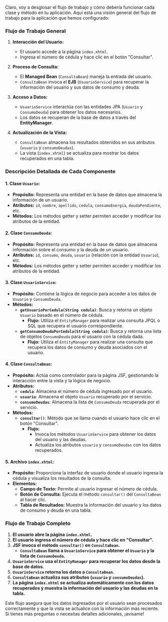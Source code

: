 Claro, voy a desglosar el flujo de trabajo y cómo debería funcionar cada clase y método en tu aplicación. Aquí está una visión general del flujo de trabajo para la aplicación que hemos configurado:

### **Flujo de Trabajo General**

1. **Interacción del Usuario:**
   - El usuario accede a la página `index.xhtml`.
   - Ingresa el número de cédula y hace clic en el botón "Consultar".

2. **Proceso de Consulta:**
   - El **Managed Bean** (`ConsultaBean`) maneja la entrada del usuario.
   - `ConsultaBean` invoca el **EJB** (`UsuarioService`) para recuperar la información del usuario y sus datos de consumo y deuda.

3. **Acceso a Datos:**
   - `UsuarioService` interactúa con las entidades JPA (`Usuario` y `ConsumoDeuda`) para obtener los datos necesarios.
   - Los datos se recuperan de la base de datos a través del **EntityManager**.

4. **Actualización de la Vista:**
   - `ConsultaBean` almacena los resultados obtenidos en sus atributos (`usuario` y `consumoDeudas`).
   - La vista (`index.xhtml`) se actualiza para mostrar los datos recuperados en una tabla.

### **Descripción Detallada de Cada Componente**

#### **1. Clase `Usuario`:**
   - **Propósito:** Representa una entidad en la base de datos que almacena la información de un usuario.
   - **Atributos:** `id`, `nombre`, `apellido`, `cedula`, `consumoEnergia`, `deudaPendiente`, etc.
   - **Métodos:** Los métodos getter y setter permiten acceder y modificar los atributos de la entidad.

#### **2. Clase `ConsumoDeuda`:**
   - **Propósito:** Representa una entidad en la base de datos que almacena información sobre el consumo y la deuda de un usuario.
   - **Atributos:** `id`, `consumo`, `deuda`, `usuario` (relación con la entidad `Usuario`), etc.
   - **Métodos:** Los métodos getter y setter permiten acceder y modificar los atributos de la entidad.

#### **3. Clase `UsuarioService`:**
   - **Propósito:** Contiene la lógica de negocio para acceder a los datos de `Usuario` y `ConsumoDeuda`.
   - **Métodos:**
     - **`getUsuarioPorCedula(String cedula)`**: Busca y retorna un objeto `Usuario` basado en el número de cédula.
       - **Flujo:** Utiliza el `EntityManager` para realizar una consulta JPQL o SQL que recupera el usuario correspondiente.
     - **`getConsumoDeudaPorCedula(String cedula)`**: Busca y retorna una lista de objetos `ConsumoDeuda` para el usuario con la cédula dada.
       - **Flujo:** Utiliza el `EntityManager` para realizar una consulta que recupera los datos de consumo y deuda asociados con el usuario.

#### **4. Clase `ConsultaBean`:**
   - **Propósito:** Actúa como controlador para la página JSF, gestionando la interacción entre la vista y la lógica de negocio.
   - **Atributos:**
     - **`cedula`**: Almacena el número de cédula ingresado por el usuario.
     - **`usuario`**: Almacena el objeto `Usuario` recuperado por el servicio.
     - **`consumoDeudas`**: Almacena la lista de `ConsumoDeuda` recuperada por el servicio.
   - **Métodos:**
     - **`consultar()`**: Método que se llama cuando el usuario hace clic en el botón "Consultar".
       - **Flujo:** 
         - Invoca los métodos `UsuarioService` para obtener los datos del usuario y las deudas.
         - Actualiza los atributos `usuario` y `consumoDeudas` con los datos recuperados.

#### **5. Archivo `index.xhtml`:**
   - **Propósito:** Proporciona la interfaz de usuario donde el usuario ingresa la cédula y visualiza los resultados de la consulta.
   - **Elementos:**
     - **Campo de Texto:** Permite al usuario ingresar el número de cédula.
     - **Botón de Consulta:** Ejecuta el método `consultar()` del `ConsultaBean` al hacer clic.
     - **Tabla de Resultados:** Muestra la información del usuario y los datos de consumo y deuda en una tabla.

### **Flujo de Trabajo Completo**

1. **El usuario abre la página `index.xhtml`.**
2. **El usuario ingresa el número de cédula y hace clic en "Consultar".**
3. **JSF invoca el método `consultar()` en `ConsultaBean`.**
   - **`ConsultaBean` llama a `UsuarioService` para obtener el `Usuario` y la lista de `ConsumoDeuda`.**
4. **`UsuarioService` usa el `EntityManager` para recuperar los datos desde la base de datos.**
5. **`UsuarioService` retorna los datos a `ConsultaBean`.**
6. **`ConsultaBean` actualiza sus atributos (`usuario` y `consumoDeudas`).**
7. **La página `index.xhtml` se actualiza automáticamente con los datos recuperados y muestra la información del usuario y las deudas en la tabla.**

Este flujo asegura que los datos ingresados por el usuario sean procesados correctamente y que la vista se actualice con la información más reciente. Si tienes más preguntas o necesitas detalles adicionales, ¡avísame!
